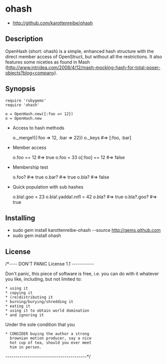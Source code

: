 ohash
=====

*   http://github.com/karottenreibe/ohash

Description
-----------

OpenHash (short: ohash) is a simple, enhanced hash structure with the direct
member access of OpenStruct, but without all the restrictions.
It also features some niceties as found in Mash
(http://www.intridea.com/2008/4/12/mash-mocking-hash-for-total-poser-objects?blog=company).

Synopsis
--------

    require 'rubygems'
    require 'ohash'

    o = OpenHash.new({:foo => 12})
    o = OpenHash.new
 
* Access to hash methods
 
    o._merge!({:foo => 12, :bar => 22})
    o._keys         #=> [:foo, :bar]
 
* Member access
 
    o.foo == 12     #=> true
    o.foo = 33
    o[:foo] == 12   #=> false
 
* Membership test
 
    o.foo?          #=> true
    o.bar?          #=> true
    o.bla?          #=> false
 
* Quick population with sub hashes
 
    o.bla!.goo = 23
    o.bla!.yadda!.rofl = 42
    o.bla?          #=> true
    o.bla?.goo?     #=> true
 

Installing
----------

*   sudo gem install karottenreibe-ohash --source http://gems.github.com
*   sudo gem install ohash

License
-------

/*---- DON'T PANIC License 1.1 -----------

  Don't panic, this piece of software is
  free, i.e. you can do with it whatever
  you like, including, but not limited to:
  
    * using it
    * copying it
    * (re)distributing it
    * burning/burying/shredding it
    * eating it
    * using it to obtain world domination
    * and ignoring it
  
  Under the sole condition that you
  
    * CONSIDER buying the author a strong
      brownian motion producer, say a nice
      hot cup of tea, should you ever meet
      him in person.

----------------------------------------*/


